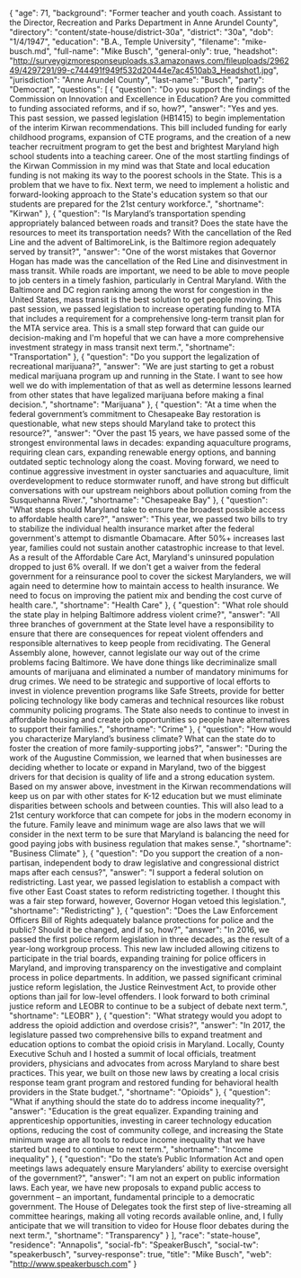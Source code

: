 {
  "age": 71,
  "background": "Former teacher and youth coach. Assistant to the Director, Recreation and Parks Department in Anne Arundel County",
  "directory": "content/state-house/district-30a",
  "district": "30a",
  "dob": "1/4/1947",
  "education": "B.A., Temple University",
  "filename": "mike-busch.md",
  "full-name": "Mike Busch",
  "general-only": true,
  "headshot": "http://surveygizmoresponseuploads.s3.amazonaws.com/fileuploads/296249/4297291/99-c744491f949f532d20444e7ac4510ab3_Headshot1.jpg",
  "jurisdiction": "Anne Arundel County",
  "last-name": "Busch",
  "party": "Democrat",
  "questions": [
    {
      "question": "Do you support the findings of the Commission on Innovation and Excellence in Education? Are you committed to funding associated reforms, and if so, how?",
      "answer": "Yes and yes. This past session, we passed legislation (HB1415) to begin implementation of the interim Kirwan recommendations. This bill included funding for early childhood programs, expansion of CTE programs, and the creation of a new teacher recruitment program to get the best and brightest Maryland high school students into a teaching career.  One of the most startling findings of the Kirwan Commission in my mind was that State and local education funding is not making its way to the poorest schools in the State. This is a problem that we have to fix. Next term, we need to implement a holistic and forward-looking approach to the State's education system so that our students are prepared for the 21st century workforce.",
      "shortname": "Kirwan"
    },
    {
      "question": "Is Maryland’s transportation spending appropriately balanced between roads and transit? Does the state have the resources to meet its transportation needs? With the cancellation of the Red Line and the advent of BaltimoreLink, is the Baltimore region adequately served by transit?",
      "answer": "One of the worst mistakes that Governor Hogan has made was the cancellation of the Red Line and disinvestment in mass transit. While roads are important, we need to be able to move people to job centers in a timely fashion, particularly in Central Maryland. With the Baltimore and DC region ranking among the worst for congestion in the United States, mass transit is the best solution to get people moving. This past session, we passed legislation to increase operating funding to MTA that includes a requirement for a comprehensive long-term transit plan for the MTA service area. This is a small step forward that can guide our decision-making and I'm hopeful that we can have a more comprehensive investment strategy in mass transit next term.",
      "shortname": "Transportation"
    },
    {
      "question": "Do you support the legalization of recreational marijuana?",
      "answer": "We are just starting to get a robust medical marijuana program up and running in the State. I want to see how well we do with implementation of that as well as determine lessons learned from other states that have legalized marijuana before making a final decision.",
      "shortname": "Marijuana"
    },
    {
      "question": "At a time when the federal government’s commitment to Chesapeake Bay restoration is questionable, what new steps should Maryland take to protect this resource?",
      "answer": "Over the past 15 years, we have passed some of the strongest environmental laws in decades: expanding aquaculture programs, requiring clean cars, expanding renewable energy options, and banning outdated septic technology along the coast. Moving forward, we need to continue aggressive investment in oyster sanctuaries and aquaculture, limit overdevelopment to reduce stormwater runoff, and have strong but difficult conversations with our upstream neighbors about pollution coming from the Susquehanna River.",
      "shortname": "Chesapeake Bay"
    },
    {
      "question": "What steps should Maryland take to ensure the broadest possible access to affordable health care?",
      "answer": "This year, we passed two bills to try to stabilize the individual health insurance market after the federal government's attempt to dismantle Obamacare. After 50%+ increases last year, families could not sustain another catastrophic increase to that level. As a result of the Affordable Care Act, Maryland's uninsured population dropped to just 6% overall.  If we don't get a waiver from the federal government for a reinsurance pool to cover the sickest Marylanders, we will again need to determine how to maintain access to health insurance. We need to focus on improving the patient mix and bending the cost curve of health care.",
      "shortname": "Health Care"
    },
    {
      "question": "What role should the state play in helping Baltimore address violent crime?",
      "answer": "All three branches of government at the State level have a responsibility to ensure that there are consequences for repeat violent offenders and responsible alternatives to keep people from recidivating. The General Assembly alone, however, cannot legislate our way out of the crime problems facing Baltimore. We have done things like decriminalize small amounts of marijuana and eliminated a number of mandatory minimums for drug crimes. We need to be strategic and supportive of local efforts to invest in violence prevention programs like Safe Streets, provide for better policing technology like body cameras and technical resources like robust community policing programs. The State also needs to continue to invest in affordable housing and create job opportunities so people have alternatives to support their families.",
      "shortname": "Crime"
    },
    {
      "question": "How would you characterize Maryland’s business climate? What can the state do to foster the creation of more family-supporting jobs?",
      "answer": "During the work of the Augustine Commission, we learned that when businesses are deciding whether to locate or expand in Maryland, two of the biggest drivers for that decision is quality of life and a strong education system. Based on my answer above, investment in the Kirwan recommendations will keep us on par with other states for K-12 education but we must eliminate disparities between schools and between counties. This will also lead to a 21st century workforce that can compete for jobs in the modern economy in the future.  Family leave and minimum wage are also laws that we will consider in the next term to be sure that Maryland is balancing the need for good paying jobs with business regulation that makes sense.",
      "shortname": "Business Climate"
    },
    {
      "question": "Do you support the creation of a non-partisan, independent body to draw legislative and congressional district maps after each census?",
      "answer": "I support a federal solution on redistricting. Last year, we passed legislation to establish a compact with five other East Coast states to reform redistricting together. I thought this was a fair step forward, however, Governor Hogan vetoed this legislation.",
      "shortname": "Redistricting"
    },
    {
      "question": "Does the Law Enforcement Officers Bill of Rights adequately balance protections for police and the public? Should it be changed, and if so, how?",
      "answer": "In 2016, we passed the first police reform legislation in three decades, as the result of a year-long workgroup process. This new law included allowing citizens to participate in the trial boards, expanding training for police officers in Maryland, and improving transparency on the investigative and complaint process in police departments. In addition, we passed significant criminal justice reform legislation, the Justice Reinvestment Act, to provide other options than jail for low-level offenders. I look forward to both criminal justice reform and LEOBR to continue to be a subject of debate next term.",
      "shortname": "LEOBR"
    },
    {
      "question": "What strategy would you adopt to address the opioid addiction and overdose crisis?",
      "answer": "In 2017, the legislature passed two comprehensive bills to expand treatment and education options to combat the opioid crisis in Maryland. Locally, County Executive Schuh and I hosted a summit of local officials, treatment providers, physicians and advocates from across Maryland to share best practices. This year, we built on those new laws by creating a local crisis response team grant program and restored funding for behavioral health providers in the State budget.",
      "shortname": "Opioids"
    },
    {
      "question": "What if anything should the state do to address income inequality?",
      "answer": "Education is the great equalizer. Expanding training and apprenticeship opportunities, investing in career technology education options, reducing the cost of community college, and increasing the State minimum wage are all tools to reduce income inequality that we have started but need to continue to next term.",
      "shortname": "Income inequality"
    },
    {
      "question": "Do the state’s Public Information Act and open meetings laws adequately ensure Marylanders’ ability to exercise oversight of the government?",
      "answer": "I am not an expert on public information laws. Each year, we have new proposals to expand public access to government – an important, fundamental principle to a democratic government. The House of Delegates took the first step of live-streaming all committee hearings, making all voting records available online, and, I fully anticipate that we will transition to video for House floor debates during the next term.",
      "shortname": "Transparency"
    }
  ],
  "race": "state-house",
  "residence": "Annapolis",
  "social-fb": "SpeakerBusch",
  "social-tw": "speakerbusch",
  "survey-response": true,
  "title": "Mike Busch",
  "web": "http://www.speakerbusch.com"
}
